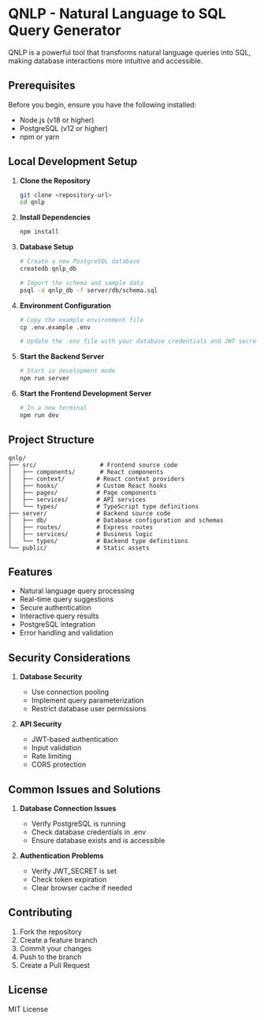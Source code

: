# QNLP - Natural Language to SQL Query Generator

QNLP is a powerful tool that transforms natural language queries into SQL, making database interactions more intuitive and accessible.

## Prerequisites

Before you begin, ensure you have the following installed:
- Node.js (v18 or higher)
- PostgreSQL (v12 or higher)
- npm or yarn

## Local Development Setup

1. **Clone the Repository**
   ```bash
   git clone <repository-url>
   cd qnlp
   ```

2. **Install Dependencies**
   ```bash
   npm install
   ```

3. **Database Setup**
   ```bash
   # Create a new PostgreSQL database
   createdb qnlp_db

   # Import the schema and sample data
   psql -d qnlp_db -f server/db/schema.sql
   ```

4. **Environment Configuration**
   ```bash
   # Copy the example environment file
   cp .env.example .env

   # Update the .env file with your database credentials and JWT secret
   ```

5. **Start the Backend Server**
   ```bash
   # Start in development mode
   npm run server
   ```

6. **Start the Frontend Development Server**
   ```bash
   # In a new terminal
   npm run dev
   ```

## Project Structure

```
qnlp/
├── src/                  # Frontend source code
│   ├── components/       # React components
│   ├── context/         # React context providers
│   ├── hooks/           # Custom React hooks
│   ├── pages/           # Page components
│   ├── services/        # API services
│   └── types/           # TypeScript type definitions
├── server/              # Backend source code
│   ├── db/              # Database configuration and schemas
│   ├── routes/          # Express routes
│   ├── services/        # Business logic
│   └── types/           # Backend type definitions
└── public/              # Static assets
```

## Features

- Natural language query processing
- Real-time query suggestions
- Secure authentication
- Interactive query results
- PostgreSQL integration
- Error handling and validation

## Security Considerations

1. **Database Security**
   - Use connection pooling
   - Implement query parameterization
   - Restrict database user permissions

2. **API Security**
   - JWT-based authentication
   - Input validation
   - Rate limiting
   - CORS protection

## Common Issues and Solutions

1. **Database Connection Issues**
   - Verify PostgreSQL is running
   - Check database credentials in .env
   - Ensure database exists and is accessible

2. **Authentication Problems**
   - Verify JWT_SECRET is set
   - Check token expiration
   - Clear browser cache if needed

## Contributing

1. Fork the repository
2. Create a feature branch
3. Commit your changes
4. Push to the branch
5. Create a Pull Request

## License

MIT License